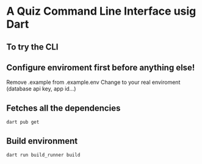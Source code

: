 # A Quiz Command Line Interface usig Dart

## To try the CLI

## Configure enviroment first before anything else!
Remove .example from .example.env
Change to your real enviroment (database api key, app id...)

## Fetches all the dependencies
```
dart pub get
```

## Build environment
```
dart run build_runner build
```
